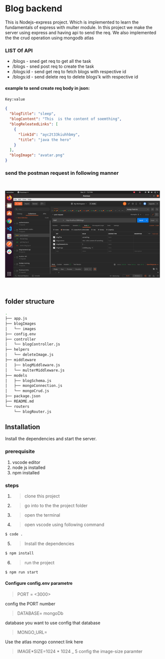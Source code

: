 # Blog backend

This is Nodejs-express project. Which is implemented to learn the fundamentals of express with multer module.
In this project we make the server using express and having api to send the req.
We also implemented the the crud operation using mongodb atlas

### LIST Of API

- /blogs - sned get req to get all the task
- /blogs - sned post req to create the task
- /blogs:id - send get req to fetch blogs with respective id
- /blogs:id - send delete req to delete blogs'k with respective id

#### example to send create req body in json:

`Key:value`

```json
{
  "blogTitle": "sleep",
  "blogContent": "This  is the content of soemthing",
  "blogReleatedLinks": [
    {
      "linkId": "ayc2t33kiuhhbmy",
      "title": "java the hero"
    }
  ],
  "blogImage": "avatar.png"
}
```

### send the postman request in following manner

<p align="center">
  <img style="margin:2rem 0" src="blobs/postman.png"></img>
</p>

## folder structure

```sh
.
├── app.js
├── blogImages
│   └── images
├── config.env
├── controller
│   └── blogController.js
├── helpers
│   └── deleteImage.js
├── middleware
│   ├── blogMiddleware.js
│   └── multerMiddleware.js
├── models
│   ├── blogSchema.js
│   ├── mongoConnection.js
│   └── mongoCrud.js
├── package.json
├── README.md
└── routers
    └── blogRouter.js
```

## Installation

Install the dependencies and start the server.

### prerequisite

1. vscode editor
2. node js installed
3. npm installed

### steps

1. > clone this project
2. > go into to the the project folder
3. > open the terminal

4. > open vscode using following command

```sh
$ code .
```

5. > Install the dependencies

```sh
$ npm install

```

6. > run the project

```sh
$ npm run start
```

#### Configure config.env parametre

> PORT = <3000>

config the PORT number

> DATABASE= mongoDb

database you want to use config that database

> MONGO_URL=<LINK-OF-ATLAS-COLLECTIONS>

Use the atlas mongo connect link here

> IMAGE*SIZE=1024 * 1024 \_ 5
> config the image-size paramter

